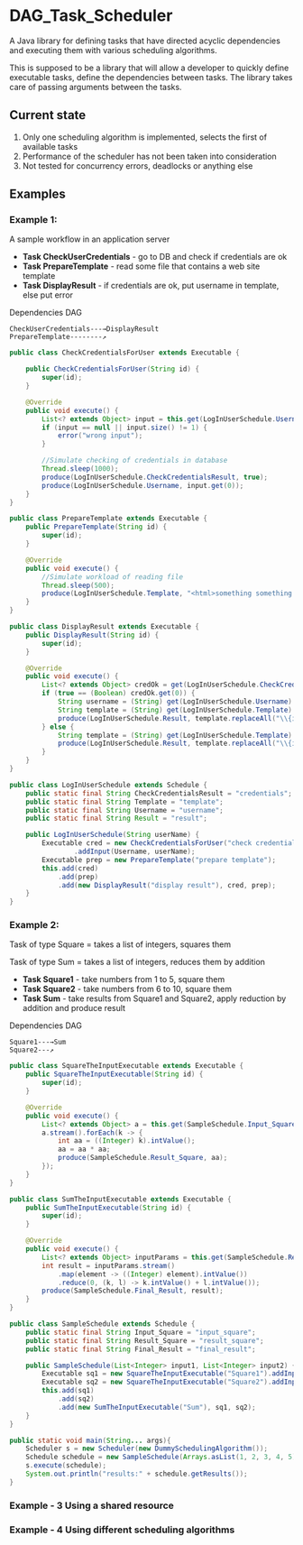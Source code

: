 # DAG_Task_Scheduler
A Java library for defining tasks that have directed acyclic dependencies and executing them with various scheduling algorithms. 

This is supposed to be a library that will allow a developer to quickly define executable tasks, define the dependencies between tasks. The library takes care of passing arguments between the tasks.

## Current state
1. Only one scheduling algorithm is implemented, selects the first of available tasks
2. Performance of the scheduler has not been taken into consideration
3. Not tested for concurrency errors, deadlocks or anything else

## Examples
### Example 1: 
A sample workflow in an application server
* **Task CheckUserCredentials** - go to DB and check if credentials are ok
* **Task PrepareTemplate** - read some file that contains a web site template
* **Task DisplayResult** - if credentials are ok, put username in template, else put error
 
Dependencies DAG
```
CheckUserCredentials---→DisplayResult
PrepareTemplate--------↗
```
```java
public class CheckCredentialsForUser extends Executable {

    public CheckCredentialsForUser(String id) {
        super(id);
    }

    @Override
    public void execute() {
        List<? extends Object> input = this.get(LogInUserSchedule.Username);
        if (input == null || input.size() != 1) {
            error("wrong input");
        }

        //Simulate checking of credentials in database
        Thread.sleep(1000);
        produce(LogInUserSchedule.CheckCredentialsResult, true);
        produce(LogInUserSchedule.Username, input.get(0));
    }
}

public class PrepareTemplate extends Executable {
    public PrepareTemplate(String id) {
        super(id);
    }

    @Override
    public void execute() {
        //Simulate workload of reading file
        Thread.sleep(500);
        produce(LogInUserSchedule.Template, "<html>something something {insert_result_here}</html>");
    }
}

public class DisplayResult extends Executable {
    public DisplayResult(String id) {
        super(id);
    }

    @Override
    public void execute() {
        List<? extends Object> credOk = get(LogInUserSchedule.CheckCredentialsResult);
        if (true == (Boolean) credOk.get(0)) {
            String username = (String) get(LogInUserSchedule.Username).get(0);
            String template = (String) get(LogInUserSchedule.Template).get(0);
            produce(LogInUserSchedule.Result, template.replaceAll("\\{insert_result_here\\}", username));
        } else {
            String template = (String) get(LogInUserSchedule.Template).get(0);
            produce(LogInUserSchedule.Result, template.replaceAll("\\{insert_result_here\\}", "Wrong credentials!!!"));
        }
    }
}

public class LogInUserSchedule extends Schedule {
    public static final String CheckCredentialsResult = "credentials";
    public static final String Template = "template";
    public static final String Username = "username";
    public static final String Result = "result";

    public LogInUserSchedule(String userName) {
        Executable cred = new CheckCredentialsForUser("check credentials")
                .addInput(Username, userName);
        Executable prep = new PrepareTemplate("prepare template");
        this.add(cred)
            .add(prep)
            .add(new DisplayResult("display result"), cred, prep);
    }
}
```
### Example 2: 
Task of type Square = takes a list of integers, squares them

Task of type Sum = takes a list of integers, reduces them by addition
* **Task Square1** - take numbers from 1 to 5, square them
* **Task Square2** - take numbers from 6 to 10, square them
* **Task Sum** - take results from Square1 and Square2, apply reduction by addition and produce result
 
Dependencies DAG
```
Square1---→Sum
Square2---↗
```
```java
public class SquareTheInputExecutable extends Executable {
    public SquareTheInputExecutable(String id) {
        super(id);
    }

    @Override
    public void execute() {
        List<? extends Object> a = this.get(SampleSchedule.Input_Square);
        a.stream().forEach(k -> {
            int aa = ((Integer) k).intValue();
            aa = aa * aa;
            produce(SampleSchedule.Result_Square, aa);
        });
    }
}

public class SumTheInputExecutable extends Executable {
    public SumTheInputExecutable(String id) {
        super(id);
    }

    @Override
    public void execute() {
        List<? extends Object> inputParams = this.get(SampleSchedule.Result_Square);
        int result = inputParams.stream()
            .map(element -> ((Integer) element).intValue())
            .reduce(0, (k, l) -> k.intValue() + l.intValue());
        produce(SampleSchedule.Final_Result, result);
    }
}

public class SampleSchedule extends Schedule {
    public static final String Input_Square = "input_square";
    public static final String Result_Square = "result_square";
    public static final String Final_Result = "final_result";

    public SampleSchedule(List<Integer> input1, List<Integer> input2) {
        Executable sq1 = new SquareTheInputExecutable("Square1").addInput(Input_Square, input1);
        Executable sq2 = new SquareTheInputExecutable("Square2").addInput(Input_Square, input2);
        this.add(sq1)
            .add(sq2)
            .add(new SumTheInputExecutable("Sum"), sq1, sq2);
    }
}

public static void main(String... args){
    Scheduler s = new Scheduler(new DummySchedulingAlgorithm());
    Schedule schedule = new SampleSchedule(Arrays.asList(1, 2, 3, 4, 5), Arrays.asList(6, 7, 8, 9, 10));
    s.execute(schedule);
    System.out.println("results:" + schedule.getResults());
}
```
### Example - 3 Using a shared resource
### Example - 4 Using different scheduling algorithms
